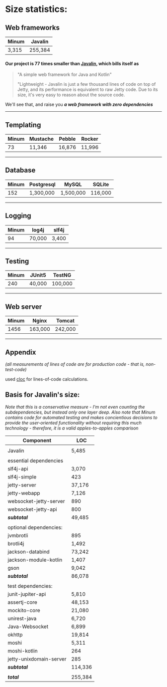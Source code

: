Size statistics: 
===============

Web frameworks
--------------

| Minum | Javalin |
|-------|---------|
| 3,315 | 255,384 |


#### Our project is 77 times smaller than [Javalin](https://javalin.io/), which bills itself as

>"A simple web framework for Java and Kotlin"
> 
>"Lightweight - Javalin is just a few thousand lines of code on top of Jetty, and its 
> performance is equivalent to raw Jetty code. Due to its size, it's very easy to 
> reason about the source code.

We'll see that, and raise you ***a web framework with zero dependencies*** 


---

Templating
----------

| Minum | Mustache | Pebble | Rocker |
|-------|----------|--------|--------|
| 73    | 11,346   | 16,876 | 11,996 |


---

Database
--------

| Minum | Postgresql | MySQL     | SQLite  |
|-------|------------|-----------|---------|
| 152   | 1,300,000  | 1,500,000 | 116,000 |

---

Logging
-------

| Minum | log4j  | slf4j |
|-------|--------|-------|
| 94    | 70,000 | 3,400 |

---

Testing
-------

| Minum | JUnit5 | TestNG  |
|-------|--------|---------|
| 240   | 40,000 | 100,000 |

---

Web server
----------

| Minum | Nginx   | Tomcat  |
|-------|---------|---------|
| 1456  | 163,000 | 242,000 |


---


Appendix
--------



_(all measurements of lines of code are for production code - that is, non-test-code)_

used [cloc](https://github.com/AlDanial/cloc/) for lines-of-code calculations.


Basis for Javalin's size:
-------------------------

_Note that this is a conservative measure - I'm not even counting the subdependencies, but
instead only one layer deep.  Also note that Minum contains code for automated testing and 
makes concientious decisions to provide the user-oriented functionality without requiring this
much technology - therefore, it is a valid apples-to-apples comparison_

| Component               | LOC     |
|-------------------------|---------|
|                         |         |
| Javalin                 | 5,485   |
|                         |         |
| essential dependencies  |         |
| slf4j-api               | 3,070   |
| slf4j-simple            | 423     |
| jetty-server            | 37,176  |
| jetty-webapp            | 7,126   |
| websocket-jetty-server  | 890     |
| websocket-jetty-api     | 800     |
| ***subtotal***          | 49,485  |
|                         |         |
| optional dependencies:  |         |
| jvmbrotli               | 895     |
| brotli4j                | 1,492   |
| jackson-databind        | 73,242  |
| jackson-module-kotlin   | 1,407   |
| gson                    | 9,042   |
| ***subtotal***          | 86,078  |
|                         |         |
| test dependencies:      |         |
| junit-jupiter-api       | 5,810   |
| assertj-core            | 48,153  |
| mockito-core            | 21,080  |
| unirest-java            | 6,720   |
| Java-Websocket          | 6,899   |
| okhttp                  | 19,814  |
| moshi                   | 5,311   |
| moshi-kotlin            | 264     |
| jetty-unixdomain-server | 285     |
| ***subtotal***          | 114,336 |
|                         |         |
| ***total***             | 255,384 |
